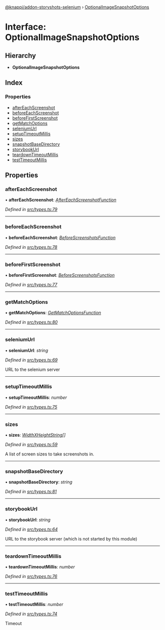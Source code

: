 [@knappi/addon-storyshots-selenium](../README.md) ›
[OptionalImageSnapshotOptions](optionalimagesnapshotoptions.md)

# Interface: OptionalImageSnapshotOptions

## Hierarchy

- **OptionalImageSnapshotOptions**

## Index

### Properties

- [afterEachScreenshot](optionalimagesnapshotoptions.md#aftereachscreenshot)
- [beforeEachScreenshot](optionalimagesnapshotoptions.md#beforeeachscreenshot)
- [beforeFirstScreenshot](optionalimagesnapshotoptions.md#beforefirstscreenshot)
- [getMatchOptions](optionalimagesnapshotoptions.md#getmatchoptions)
- [seleniumUrl](optionalimagesnapshotoptions.md#seleniumurl)
- [setupTimeoutMillis](optionalimagesnapshotoptions.md#setuptimeoutmillis)
- [sizes](optionalimagesnapshotoptions.md#sizes)
- [snapshotBaseDirectory](optionalimagesnapshotoptions.md#snapshotbasedirectory)
- [storybookUrl](optionalimagesnapshotoptions.md#storybookurl)
- [teardownTimeoutMillis](optionalimagesnapshotoptions.md#teardowntimeoutmillis)
- [testTimeoutMillis](optionalimagesnapshotoptions.md#testtimeoutmillis)

## Properties

### afterEachScreenshot

• **afterEachScreenshot**:
_[AfterEachScreenshotFunction](../README.md#aftereachscreenshotfunction)_

_Defined in
[src/types.ts:79](https://github.com/nknapp/addons-storyshots-selenium/blob/master/src/types.ts#L79)_

---

### beforeEachScreenshot

• **beforeEachScreenshot**:
_[BeforeScreenshotsFunction](../README.md#beforescreenshotsfunction)_

_Defined in
[src/types.ts:78](https://github.com/nknapp/addons-storyshots-selenium/blob/master/src/types.ts#L78)_

---

### beforeFirstScreenshot

• **beforeFirstScreenshot**:
_[BeforeScreenshotsFunction](../README.md#beforescreenshotsfunction)_

_Defined in
[src/types.ts:77](https://github.com/nknapp/addons-storyshots-selenium/blob/master/src/types.ts#L77)_

---

### getMatchOptions

• **getMatchOptions**:
_[GetMatchOptionsFunction](../README.md#getmatchoptionsfunction)_

_Defined in
[src/types.ts:80](https://github.com/nknapp/addons-storyshots-selenium/blob/master/src/types.ts#L80)_

---

### seleniumUrl

• **seleniumUrl**: _string_

_Defined in
[src/types.ts:69](https://github.com/nknapp/addons-storyshots-selenium/blob/master/src/types.ts#L69)_

URL to the selenium server

---

### setupTimeoutMillis

• **setupTimeoutMillis**: _number_

_Defined in
[src/types.ts:75](https://github.com/nknapp/addons-storyshots-selenium/blob/master/src/types.ts#L75)_

---

### sizes

• **sizes**: _[WidthXHeightString](../README.md#widthxheightstring)[]_

_Defined in
[src/types.ts:59](https://github.com/nknapp/addons-storyshots-selenium/blob/master/src/types.ts#L59)_

A list of screen sizes to take screenshots in.

---

### snapshotBaseDirectory

• **snapshotBaseDirectory**: _string_

_Defined in
[src/types.ts:81](https://github.com/nknapp/addons-storyshots-selenium/blob/master/src/types.ts#L81)_

---

### storybookUrl

• **storybookUrl**: _string_

_Defined in
[src/types.ts:64](https://github.com/nknapp/addons-storyshots-selenium/blob/master/src/types.ts#L64)_

URL to the storybook server (which is not started by this module)

---

### teardownTimeoutMillis

• **teardownTimeoutMillis**: _number_

_Defined in
[src/types.ts:76](https://github.com/nknapp/addons-storyshots-selenium/blob/master/src/types.ts#L76)_

---

### testTimeoutMillis

• **testTimeoutMillis**: _number_

_Defined in
[src/types.ts:74](https://github.com/nknapp/addons-storyshots-selenium/blob/master/src/types.ts#L74)_

Timeout
